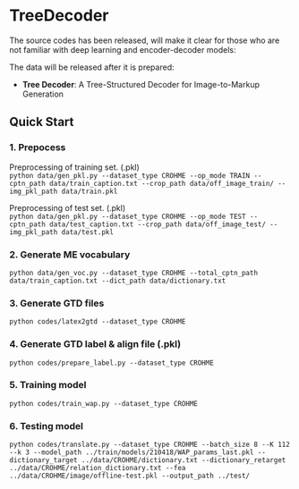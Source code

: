 # TreeDecoder

The source codes has been released, will make it clear for those who are not familiar with deep learning and encoder-decoder models:<br>

The data will be released after it is prepared:<br>

* **Tree Decoder**: A Tree-Structured Decoder for Image-to-Markup Generation<br>


## Quick Start
### 1. Prepocess

Preprocessing of training set. (.pkl)
<br/>
`python data/gen_pkl.py --dataset_type CROHME --op_mode TRAIN --cptn_path data/train_caption.txt --crop_path data/off_image_train/ --img_pkl_path data/train.pkl`

Preprocessing of test set. (.pkl)
<br/>
`python data/gen_pkl.py --dataset_type CROHME --op_mode TEST --cptn_path data/test_caption.txt --crop_path data/off_image_test/ --img_pkl_path data/test.pkl`

### 2. Generate ME vocabulary
`python data/gen_voc.py --dataset_type CROHME --total_cptn_path data/train_caption.txt --dict_path data/dictionary.txt`

### 3. Generate GTD files
`python codes/latex2gtd --dataset_type CROHME`

### 4. Generate GTD label & align file (.pkl)
`python codes/prepare_label.py --dataset_type CROHME`

### 5. Training model
`python codes/train_wap.py --dataset_type CROHME`

### 6. Testing model
`python codes/translate.py --dataset_type CROHME --batch_size 8 --K 112 --k 3 --model_path ../train/models/210418/WAP_params_last.pkl --dictionary_target ../data/CROHME/dictionary.txt --dictionary_retarget ../data/CROHME/relation_dictionary.txt --fea ../data/CROHME/image/offline-test.pkl --output_path ../test/`
